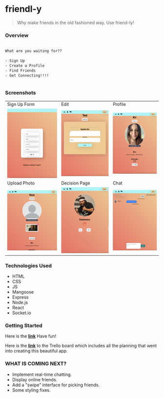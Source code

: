 # friendl-y

> Why make friends in the old fashioned way. Use friend-ly!


### Overview 

```

What are you waiting for??

- Sign Up
- Create a Profile
- Find Friends
- Get Connecting!!!!


```


### Screenshots

<table>
  <tr>
    <td>Sign Up Form</td>
    <td>Edit</td>
    <td>Profile</td>
    
  </tr>
  <tr>
    <td><img src="src/extra/signup.png" style="width:100%"></td>
    <td><img src="src/extra/edit.png" style="width:100%"></td>
    <td><img src="src/extra/profile.png" style="width:100%"></td>
    
  </tr>
<tr>
    <td>Upload Photo</td> 
    <td>Decision Page</td> 
    <td>Chat</td>
    
  </tr>
  <tr>
    <td><img src="src/extra/nick.png" style="width:100%"></td>
    <td><img src="src/extra/decision.png" style="width:100%"></td>
    <td><img src="src/extra/chat.png" style="width:100%"></td>
  </tr>
 </table>

### Technologies Used

- HTML 
- CSS
- JS 
- Mangoose
- Express
- Node.js
- React
- Socket.io

### Getting Started 

Here is the **<a href="https://friendl-y.herokuapp.com/">link</a>** Have fun!

Here is the **<a href="https://trello.com/b/dMWyO6GQ/friendly">link</a>**  to the Trello board which includes all the planning that went into creating this beautiful app. 


### WHAT IS COMING NEXT?
- Implement real-time chatting.
- Display online friends.
- Add a "swipe" interface for picking friends.
- Some styling fixes. 

